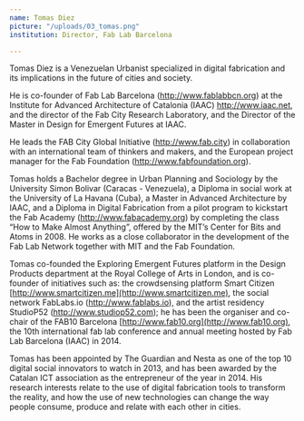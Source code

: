 ```yaml
---
name: Tomas Diez
picture: "/uploads/03_tomas.png"
institution: Director, Fab Lab Barcelona

---
```

Tomas Diez is a Venezuelan Urbanist specialized in digital fabrication and its implications in the future of cities and society.

He is co-founder of Fab Lab Barcelona (http://www.fablabbcn.org) at the Institute for Advanced Architecture of Catalonia (IAAC)
http://www.iaac.net, and the director of the Fab City Research Laboratory, and the Director of the Master in Design for Emergent Futures at IAAC.

He leads the FAB City Global Initiative (http://www.fab.city) in collaboration with an international team of thinkers and makers,
and the European project manager for the Fab Foundation (http://www.fabfoundation.org).

Tomas holds a Bachelor degree in Urban Planning and Sociology by the University Simon Bolivar (Caracas - Venezuela),
a Diploma in social work at the University of La Havana (Cuba), a Master in Advanced Architecture by IAAC,
and a Diploma in Digital Fabrication from a pilot program to kickstart the Fab Academy (http://www.fabacademy.org) by
completing the class “How to Make Almost Anything”, offered by the MIT’s Center for Bits and Atoms in 2008.
He works as a close collaborator in the development of the Fab Lab Network together with MIT and the Fab Foundation.

Tomas co-founded the Exploring Emergent Futures platform in the Design Products department at the Royal College of Arts in London,
and is co-founder of initiatives such as: the crowdsensing platform Smart Citizen [http://www.smartcitizen.me](http://www.smartcitizen.me),
the social network FabLabs.io (http://www.fablabs.io), and the artist residency StudioP52 (http://www.studiop52.com);
he has been the organiser and co-chair of the FAB10 Barcelona [http://www.fab10.org](http://www.fab10.org), the 10th international fab lab conference and annual meeting hosted by Fab Lab Barcelona (IAAC) in 2014.

Tomas has been appointed by The Guardian and Nesta as one of the top 10 digital social innovators to watch in 2013, and has been awarded by the Catalan ICT association as the entrepreneur of the year in 2014.
His research interests relate to the use of digital fabrication tools to transform the reality, and how the use of new technologies can change the way people consume, produce and relate with each other in cities.

